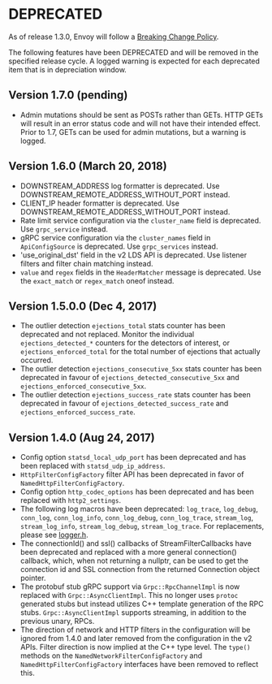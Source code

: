 # DEPRECATED

As of release 1.3.0, Envoy will follow a
[Breaking Change Policy](https://github.com/envoyproxy/envoy/blob/master//CONTRIBUTING.md#breaking-change-policy).

The following features have been DEPRECATED and will be removed in the specified release cycle.
A logged warning is expected for each deprecated item that is in depreciation window.

## Version 1.7.0 (pending)

* Admin mutations should be sent as POSTs rather than GETs. HTTP GETs will result in an error
  status code and will not have their intended effect. Prior to 1.7, GETs can be used for
  admin mutations, but a warning is logged.

## Version 1.6.0 (March 20, 2018)

* DOWNSTREAM_ADDRESS log formatter is deprecated. Use DOWNSTREAM_REMOTE_ADDRESS_WITHOUT_PORT
  instead.
* CLIENT_IP header formatter is deprecated. Use DOWNSTREAM_REMOTE_ADDRESS_WITHOUT_PORT instead.
* Rate limit service configuration via the `cluster_name` field is deprecated. Use `grpc_service`
  instead.
* gRPC service configuration via the `cluster_names` field in `ApiConfigSource` is deprecated. Use
  `grpc_services` instead.
* 'use_original_dst' field in the v2 LDS API is deprecated. Use listener filters and filter chain
  matching instead.
* `value` and `regex` fields in the `HeaderMatcher` message is deprecated. Use the `exact_match`
  or `regex_match` oneof instead.

## Version 1.5.0.0 (Dec 4, 2017)

* The outlier detection `ejections_total` stats counter has been deprecated and not replaced. Monitor
  the individual `ejections_detected_*` counters for the detectors of interest, or
  `ejections_enforced_total` for the total number of ejections that actually occurred.
* The outlier detection `ejections_consecutive_5xx` stats counter has been deprecated in favour of
  `ejections_detected_consecutive_5xx` and `ejections_enforced_consecutive_5xx`.
* The outlier detection `ejections_success_rate` stats counter has been deprecated in favour of
  `ejections_detected_success_rate` and `ejections_enforced_success_rate`.

## Version 1.4.0 (Aug 24, 2017)

* Config option `statsd_local_udp_port` has been deprecated and has been replaced with
  `statsd_udp_ip_address`.
* `HttpFilterConfigFactory` filter API has been deprecated in favor of `NamedHttpFilterConfigFactory`.
* Config option `http_codec_options` has been deprecated and has been replaced with `http2_settings`.
* The following log macros have been deprecated: `log_trace`, `log_debug`, `conn_log`,
  `conn_log_info`, `conn_log_debug`, `conn_log_trace`, `stream_log`, `stream_log_info`,
  `stream_log_debug`, `stream_log_trace`. For replacements, please see
  [logger.h](https://github.com/envoyproxy/envoy/blob/master/source/common/common/logger.h).
* The connectionId() and ssl() callbacks of StreamFilterCallbacks have been deprecated and
  replaced with a more general connection() callback, which, when not returning a nullptr, can be
  used to get the connection id and SSL connection from the returned Connection object pointer.
* The protobuf stub gRPC support via `Grpc::RpcChannelImpl` is now replaced with `Grpc::AsyncClientImpl`.
  This no longer uses `protoc` generated stubs but instead utilizes C++ template generation of the
  RPC stubs. `Grpc::AsyncClientImpl` supports streaming, in addition to the previous unary, RPCs.
* The direction of network and HTTP filters in the configuration will be ignored from 1.4.0 and
  later removed from the configuration in the v2 APIs. Filter direction is now implied at the C++ type
  level. The `type()` methods on the `NamedNetworkFilterConfigFactory` and
  `NamedHttpFilterConfigFactory` interfaces have been removed to reflect this.
